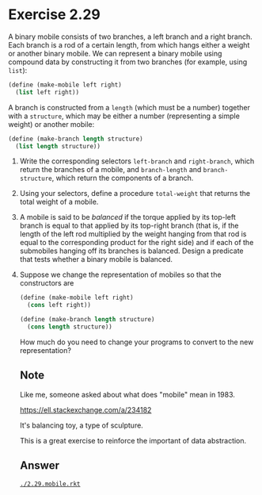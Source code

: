 # Exercise 2.29

A binary mobile consists of two branches, a left branch and a right branch. Each
branch is a rod of a certain length, from which hangs either a weight or another
binary mobile. We can represent a binary mobile using compound data by
constructing it from two branches (for example, using `list`):

```scheme
(define (make-mobile left right)
  (list left right))
```

A branch is constructed from a `length` (which must be a number) together with a
`structure`, which may be either a number (representing a simple weight) or
another mobile:

```scheme
(define (make-branch length structure)
  (list length structure))
```

1. Write the corresponding selectors `left-branch` and `right-branch`, which
   return the branches of a mobile, and `branch-length` and `branch-structure`,
   which return the components of a branch.
2. Using your selectors, define a procedure `total-weight` that returns the
   total weight of a mobile.
3. A mobile is said to be _balanced_ if the torque applied by its top-left
   branch is equal to that applied by its top-right branch (that is, if the
   length of the left rod multiplied by the weight hanging from that rod is
   equal to the corresponding product for the right side) and if each of the
   submobiles hanging off its branches is balanced. Design a predicate that
   tests whether a binary mobile is balanced.
4. Suppose we change the representation of mobiles so that the constructors are

   ```scheme
   (define (make-mobile left right)
     (cons left right))

   (define (make-branch length structure)
     (cons length structure))
   ```

   How much do you need to change your programs to convert to the new
   representation?

   ## Note

   Like me, someone asked about what does "mobile" mean in 1983.

   https://ell.stackexchange.com/a/234182

   It's balancing toy, a type of sculpture.

   This is a great exercise to reinforce the important of data abstraction.

   ## Answer

   [`./2.29.mobile.rkt`](./2.29.mobile.rkt)
